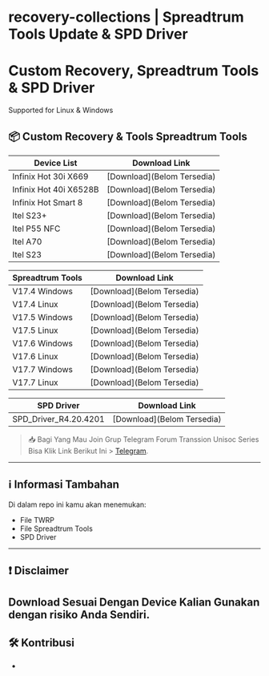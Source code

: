 # recovery-collections | Spreadtrum Tools Update & SPD Driver

# Custom Recovery, Spreadtrum Tools & SPD Driver

Supported for Linux & Windows

## 📦 Custom Recovery & Tools Spreadtrum Tools

| Device List                       | Download Link                                                                 |
|--------------------------------|-------------------------------------------------------------------------------|
| Infinix Hot 30i X669         |  [Download](Belom Tersedia)                                                        |
| Infinix Hot 40i X6528B         |  [Download](Belom Tersedia)                                                        |
| Infinix Hot Smart 8        |  [Download](Belom Tersedia)                                                        |
| Itel S23+     |  [Download](Belom Tersedia)                                                        |
| Itel P55 NFC     |  [Download](Belom Tersedia)                                                        |
| Itel A70       |  [Download](Belom Tersedia)                                                        |
| Itel S23     |  [Download](Belom Tersedia)                                                        |


| Spreadtrum Tools                      | Download Link                                                                 |
|--------------------------------|-------------------------------------------------------------------------------|
|  V17.4 Windows     |  [Download](Belom Tersedia)   
|  V17.4 Linux       |  [Download](Belom Tersedia)   
|  V17.5 Windows     |  [Download](Belom Tersedia)   
|  V17.5 Linux       |  [Download](Belom Tersedia)  
|  V17.6 Windows     |  [Download](Belom Tersedia)   
|  V17.6 Linux       |  [Download](Belom Tersedia)  
|  V17.7 Windows     |  [Download](Belom Tersedia)   
|  V17.7 Linux       |  [Download](Belom Tersedia)  

| SPD Driver                     | Download Link                                                                 |
|--------------------------------|-------------------------------------------------------------------------------|
|  SPD_Driver_R4.20.4201     |  [Download](Belom Tersedia)   


> 📥 Bagi Yang Mau Join Grup Telegram Forum Transsion Unisoc Series Bisa Klik Link Berikut Ini > [Telegram](t.me/forumitelindonesia).

---

## ℹ️ Informasi Tambahan

Di dalam repo ini kamu akan menemukan:

- File TWRP
- File Spreadtrum Tools
- SPD Driver

---

## ❗ Disclaimer

Download Sesuai Dengan Device Kalian
Gunakan dengan risiko Anda Sendiri.
---

## 🛠️ Kontribusi
-

